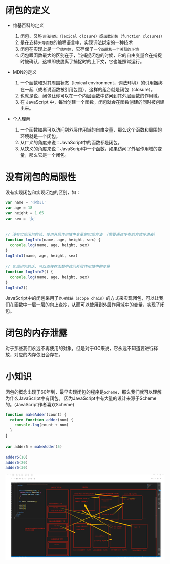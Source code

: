 # 闭包的定义
+ 维基百科的定义
  1. 闭包、又称`词法闭包（lexical closure）`或`函数闭包（function closures）`
  2. 是在支持`头等函数`的编程语言中，实现词法绑定的一种技术
  3. 闭包在实现上是一个`结构体`，它存储了`一个函数和一个关联的环境`
  4. 闭包跟函数最大的区别在于，当捕捉闭包的时候，它的自由变量会在捕捉时被确认，这样即使脱离了捕捉时的上下文，它也能照常运行。
   
+ MDN的定义
  1. 一个函数和对其周围状态（lexical environment，词法环境）的引用捆绑在一起（或者说函数被引用包围），这样的组合就是闭包（closure）。
  2. 也就是说，闭包让你可以在一个内层函数中访问到其外层函数的作用域。
  3. 在 JavaScript 中，每当创建一个函数，闭包就会在函数创建的同时被创建出来。

+ 个人理解
  1. 一个函数如果可以访问到外层作用域的自由变量，那么这个函数和周围的环境就是一个闭包。
  2. 从广义的角度来说：JavaScript中的函数都是闭包。
  3. 从狭义的角度来说：JavaScript中一个函数，如果访问了外层作用域的变量，那么它是一个闭包。

# 没有闭包的局限性
没有实现闭包和实现闭包的区别，如：
```JavaScript
var name = '小鱼儿'
var age = 18
var height = 1.65
var sex = '女'


// 没有实现闭包的话，使用外层作用域中变量的实现方法 （需要通过传参的方式传进去）
function logInfo(name, age, height, sex) {
  console.log(name, age, height, sex)
}
logInfo1(name, age, height, sex)

// 实现闭包的话，可以直接在函数中访问外层作用域中的变量
function logInfo2() {
  console.log(name, age, height, sex)
}
logInfo2()
```
JavaScript中的闭包采用了`作用域链（scope chain）`的方式来实现闭包，可以让我们在函数中一层一层的向上查抄，从而可以使用到外层作用域中的变量，实现了闭包。



# 闭包的内存泄露
对于那些我们永远不再使用的对象，但是对于GC来说，它永远不知道要进行释放，对应的内存依旧会存在。



# 小知识
闭包的概念出现于60年到，最早实现闭包的程序是`Scheme`，那么我们就可以理解为什么JavaScript中有闭包。 因为JavaScript中有大量的设计来源于Scheme的。(JavaScript作者喜欢Scheme)



```JavaScript
function makeAdder(count) {
  return function adder(num) {
    console.log(count + num)
  }
}

var adder5 = makeAdder(5)

adder5(10)
adder5(20)
adder5(30)
```
![makeAdder函数执行过程](image/makdAdder函数执行过程.png)
